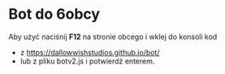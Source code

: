 <h1>Bot do 6obcy</h1>

Aby użyć naciśnij <b>F12</b> na stronie obcego i wklej do konsoli kod
- z https://dallowwishstudios.github.io/bot/
- lub z pliku botv2.js
i potwierdź enterem.
